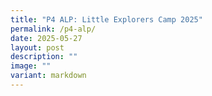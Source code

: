 ```yaml
---
title: "P4 ALP: Little Explorers Camp 2025"
permalink: /p4-alp/
date: 2025-05-27
layout: post
description: ""
image: ""
variant: markdown
---
```

